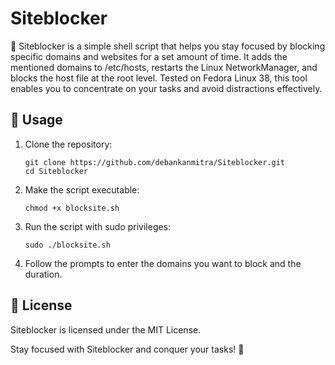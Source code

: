 # Siteblocker
🐚 Siteblocker is a simple shell script that helps you stay focused by blocking specific domains and websites for a set amount of time. It adds the mentioned domains to /etc/hosts, restarts the Linux NetworkManager, and blocks the host file at the root level. Tested on Fedora Linux 38, this tool enables you to concentrate on your tasks and avoid distractions effectively.

## 🚀 Usage
1. Clone the repository:
   ```
   git clone https://github.com/debankanmitra/Siteblocker.git
   cd Siteblocker
   ```
3. Make the script executable:
   ```
   chmod +x blocksite.sh
   ```
5. Run the script with sudo privileges:
   ```
   sudo ./blocksite.sh
   ```
7. Follow the prompts to enter the domains you want to block and the duration.

## 📄 License
Siteblocker is licensed under the MIT License.

Stay focused with Siteblocker and conquer your tasks! 🚀
